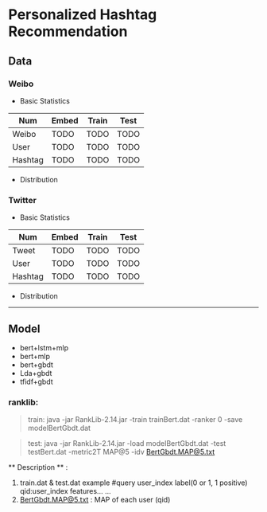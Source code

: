 # Personalized Hashtag Recommendation
## Data
### Weibo

- Basic Statistics

| Num | Embed | Train | Test |
| --- | --- | --- | --- |
| Weibo | TODO | TODO | TODO |
| User | TODO | TODO | TODO |
| Hashtag | TODO | TODO | TODO |

- Distribution

### Twitter

- Basic Statistics

| Num | Embed | Train | Test |
| --- | --- | --- | --- |
| Tweet | TODO | TODO | TODO |
| User | TODO | TODO | TODO |
| Hashtag | TODO | TODO | TODO |

- Distribution

---

## Model
- bert+lstm+mlp
- bert+mlp
- bert+gbdt
- Lda+gbdt
- tfidf+gbdt

### ranklib:

> train: java -jar RankLib-2.14.jar -train trainBert.dat -ranker 0 -save modelBertGbdt.dat

> test: java -jar RankLib-2.14.jar -load modelBertGbdt.dat -test testBert.dat -metric2T MAP@5 -idv BertGbdt.MAP@5.txt 

** Description ** :

1. train.dat & test.dat example
#query user_index
  label(0 or 1, 1 positive) qid:user_index features...
  ...
2. BertGbdt.MAP@5.txt : MAP of each user (qid)
